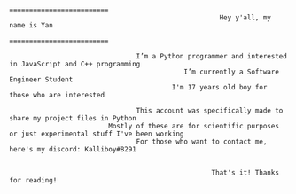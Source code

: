                                                          =========================
                                                         Hey y'all, my name is Yan
                                                         =========================
                                                         
                                    I’m a Python programmer and interested in JavaScript and C++ programming
                                                I’m currently a Software Engineer Student
                                             I'm 17 years old boy for those who are interested
                                             
                                    This account was specifically made to share my project files in Python
                             Mostly of these are for scientific purposes or just experimental stuff I've been working
                                    For those who want to contact me, here's my discord: Kalliboy#8291

                                                       
                                                       That's it! Thanks for reading!
